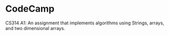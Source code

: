 # CodeCamp
CS314 A1: 
An assignment that implements algorithms using Strings, arrays, and two dimensional arrays.
